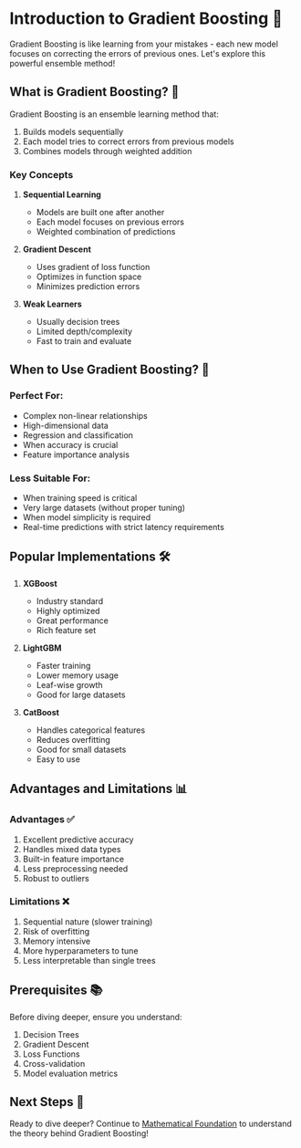 # Introduction to Gradient Boosting 🚀

Gradient Boosting is like learning from your mistakes - each new model focuses on correcting the errors of previous ones. Let's explore this powerful ensemble method!

## What is Gradient Boosting? 🤔

Gradient Boosting is an ensemble learning method that:
1. Builds models sequentially
2. Each model tries to correct errors from previous models
3. Combines models through weighted addition

### Key Concepts

1. **Sequential Learning**
   - Models are built one after another
   - Each model focuses on previous errors
   - Weighted combination of predictions

2. **Gradient Descent**
   - Uses gradient of loss function
   - Optimizes in function space
   - Minimizes prediction errors

3. **Weak Learners**
   - Usually decision trees
   - Limited depth/complexity
   - Fast to train and evaluate

## When to Use Gradient Boosting? 🎯

### Perfect For:
- Complex non-linear relationships
- High-dimensional data
- Regression and classification
- When accuracy is crucial
- Feature importance analysis

### Less Suitable For:
- When training speed is critical
- Very large datasets (without proper tuning)
- When model simplicity is required
- Real-time predictions with strict latency requirements

## Popular Implementations 🛠️

1. **XGBoost**
   - Industry standard
   - Highly optimized
   - Great performance
   - Rich feature set

2. **LightGBM**
   - Faster training
   - Lower memory usage
   - Leaf-wise growth
   - Good for large datasets

3. **CatBoost**
   - Handles categorical features
   - Reduces overfitting
   - Good for small datasets
   - Easy to use

## Advantages and Limitations 📊

### Advantages ✅
1. Excellent predictive accuracy
2. Handles mixed data types
3. Built-in feature importance
4. Less preprocessing needed
5. Robust to outliers

### Limitations ❌
1. Sequential nature (slower training)
2. Risk of overfitting
3. Memory intensive
4. More hyperparameters to tune
5. Less interpretable than single trees

## Prerequisites 📚

Before diving deeper, ensure you understand:
1. Decision Trees
2. Gradient Descent
3. Loss Functions
4. Cross-validation
5. Model evaluation metrics

## Next Steps 🚀

Ready to dive deeper? Continue to [Mathematical Foundation](2-math-foundation.md) to understand the theory behind Gradient Boosting!
